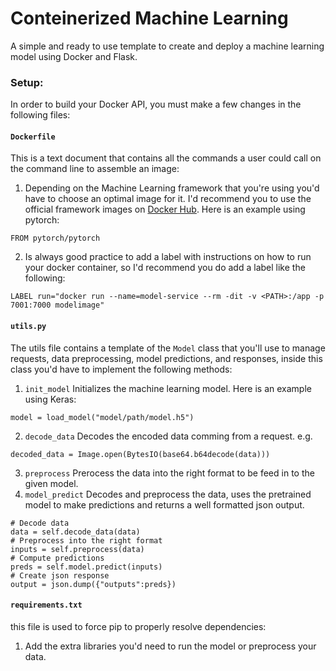 # Conteinerized Machine Learning
A simple and ready to use template to create and deploy a machine learning model using Docker and Flask.

### Setup:

In order to build your Docker API, you must make a few changes in the following files:
#### `Dockerfile` 
  This is a text document that contains all the commands a user could call on the command line to assemble an image: 
  1. Depending on the Machine Learning framework that you're using you'd have to choose an optimal image for it. I'd recommend you to use the official framework images on [Docker Hub](https://hub.docker.com/). Here is an example using pytorch:
  ``` 
  FROM pytorch/pytorch 
  ```
  2. Is always good practice to add a label with instructions on how to run your docker container, so I'd recommend you do add a label like the following:
  ``` 
  LABEL run="docker run --name=model-service --rm -dit -v <PATH>:/app -p 7001:7000 modelimage"
  ```

#### `utils.py` 
  The utils file contains a template of the `Model` class that you'll use to manage requests, data preprocessing, model predictions, and responses, inside this class you'd have to implement the following methods:
  1. `init_model` Initializes the machine learning model. Here is an example using Keras:
  ```
  model = load_model("model/path/model.h5")
  ```
  2. `decode_data` Decodes the encoded data comming from a request. e.g.
  ```
  decoded_data = Image.open(BytesIO(base64.b64decode(data)))
  ```
  3. `preprocess` Prerocess the data into the right format to be feed in to the given model.
  4. `model_predict` Decodes and preprocess the data, uses the pretrained model to make predictions and returns a well formatted json output.
  ```
  # Decode data
  data = self.decode_data(data)
  # Preprocess into the right format
  inputs = self.preprocess(data)
  # Compute predictions
  preds = self.model.predict(inputs)
  # Create json response
  output = json.dump({"outputs":preds})
  ```

#### `requirements.txt` 
  this file is used to force pip to properly resolve dependencies:
  1. Add the extra libraries you'd need to run the model or preprocess your data.
